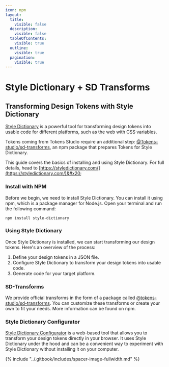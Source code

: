 ```yaml
---
icon: npm
layout:
  title:
    visible: false
  description:
    visible: false
  tableOfContents:
    visible: true
  outline:
    visible: true
  pagination:
    visible: true
---
```


# Style Dictionary + SD Transforms

## Transforming Design Tokens with Style Dictionary

[Style Dictionary](https://styledictionary.com/) is a powerful tool for transforming design tokens into usable code for different platforms, such as the web with CSS variables.&#x20;

Tokens coming from Tokens Studio require an additional step: [@Tokens-studio/sd-transforms](https://www.npmjs.com/package/@tokens-studio/sd-transforms), an npm package that prepares Tokens for Style Dictionary.

This guide covers the basics of installing and using Style Dictionary. For full details, head to [https://styledictionary.com/](https://styledictionary.com/)&#x20;



### Install with NPM

Before we begin, we need to install Style Dictionary. You can install it using npm, which is a package manager for Node.js. Open your terminal and run the following command:

```
npm install style-dictionary
```



### Using Style Dictionary

Once Style Dictionary is installed, we can start transforming our design tokens. Here's an overview of the process:

1. Define your design tokens in a JSON file.
2. Configure Style Dictionary to transform your design tokens into usable code.
3. Generate code for your target platform.



### SD-Transforms

We provide official transforms in the form of a package called [@tokens-studio/sd-transforms](https://www.npmjs.com/package/@tokens-studio/sd-transforms). You can customize these transforms or create your own to fit your needs. More information can be found on npm.



### Style Dictionary Configurator

[Style Dictionary Configurator](https://configurator.tokens.studio/) is a web-based tool that allows you to transform your design tokens directly in your browser. It uses Style Dictionary under the hood and can be a convenient way to experiment with Style Dictionary without installing it on your computer.

{% include "../.gitbook/includes/spacer-image-fullwidth.md" %}
